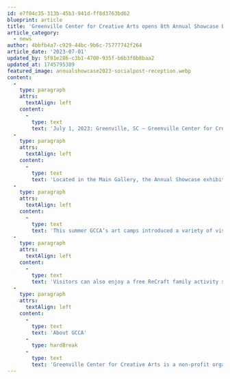 ```yaml
---
id: e7f04c35-313b-45b3-941d-ff8d3763bd62
blueprint: article
title: 'Greenville Center for Creative Arts opens 8th Annual Showcase Exhibition on First Friday, August 4th'
article_category:
  - news
author: 4bbfb4a7-c929-44bc-9b6c-75777742f264
article_date: '2023-07-01'
updated_by: 5f81e286-c3b1-4700-935f-b6b3f8b8baa2
updated_at: 1745795389
featured_image: annualshowcase2023-socialpost-reception.webp
content:
  -
    type: paragraph
    attrs:
      textAlign: left
    content:
      -
        type: text
        text: 'July 1, 2023: Greenville, SC – Greenville Center for Creative Arts (GCCA) will hold its eighth Annual Showcase on Friday, August 4th, from 6 - 9 pm at 101 Abney St. in the Village of West Greenville. Presented by First Citizens Bank, the Annual Showcase is GCCA’s premiere event for artists and art lovers of all ages, featuring a new Main Gallery exhibition with works from more than 120 local artists & current Brandon Fellows, a special exhibition of youth artwork created during GCCA’s Summer Art Camps, live artist demos promoting classes for the Fall Art School, visits with 25 in-house studio artists, and much more.'
  -
    type: paragraph
    attrs:
      textAlign: left
    content:
      -
        type: text
        text: 'Located in the Main Gallery, the Annual Showcase exhibition highlights over 100 GCCA members each year whose work embodies the talent and diversity of GCCA’s vibrant visual arts community. From contemporary paintings to functional ceramics and everything in between, there is something for everyone at the Annual Showcase exhibition. The 2022-2023 Brandon Fellowship exhibition will also be on display showcasing work by emerging artists Orlando Corona, Faith Hudgens, and RaAmen Stallings. In addition, after a competitive selection process, GCCA will announce three new Brandon Fellows for the upcoming 2023-2024 program year.'
  -
    type: paragraph
    attrs:
      textAlign: left
    content:
      -
        type: text
        text: 'This summer GCCA’s art camps introduced a variety of visual art mediums to over 150 campers. To culminate all the hard work completed by instructors and campers, the Summer Art Camp Showcase presents a collection of various artworks from campers ages 5-12 years old.'
  -
    type: paragraph
    attrs:
      textAlign: left
    content:
      -
        type: text
        text: 'Visitors can also enjoy a free ReCraft family activity supported by AFL Global, new Loft Gallery exhibition by studio artist Tania Ro, and the Greenville County Schools Winners Show will still be on display in the Community Gallery. During the event you can also meet our newest team member, Program Director, Javy Pagan. After First Friday, the Annual Showcase exhibition in the Main Gallery will be open to visitors through Sept. 28 on Tuesdays through Fridays from 9 am - 5 pm and Saturdays 11 am – 3 pm. Admission is free and open to the public. For more information, call GCCA at 864-735-3948 or visit www.artcentergreenville.org.'
  -
    type: paragraph
    attrs:
      textAlign: left
    content:
      -
        type: text
        text: 'About GCCA'
      -
        type: hardBreak
      -
        type: text
        text: 'Greenville Center for Creative Arts is a non-profit organization that aims to enrich the cultural fabric of the community through visual arts promotion, education, and inspiration. For more information, visit www.artcentergreenville.org, call 864-735-3948, or check out GCCA on Facebook (Greenville Center for Creative Arts) & Instagram (@artcentergvl).'
---
```

